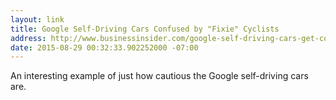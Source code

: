 ```yaml
---
layout: link
title: Google Self-Driving Cars Confused by "Fixie" Cyclists
address: http://www.businessinsider.com/google-self-driving-cars-get-confused-by-hipster-bicycles-2015-8?
date: 2015-08-29 00:32:33.902252000 -07:00
---
```


An interesting example of just how cautious the Google self-driving cars are.
